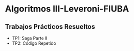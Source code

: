 # Algoritmos III-Leveroni-FIUBA

## Trabajos Prácticos Resueltos

- TP1: Saga Parte II
- TP2: Código Repetido
